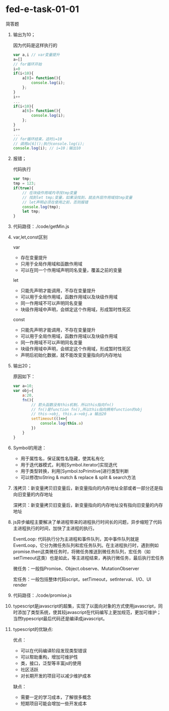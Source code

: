 # fed-e-task-01-01
简答题

1. 输出为10；

    因为代码是这样执行的
    ```javascript
    var a,i // var变量提升
    a=[]
    // for循环开始
    i=0
    if(i<10){
        a[0]= function(){
            console.log(i);
        }; 
    }
    i++
    ...
    if(i<10){
        a[6]= function(){
            console.log(i);
        }; 
    }
    i++
    ...
    // for循环结束，这时i=10
    // 调用a[6]();执行console.log(i);
    console.log(i); // i=10；输出10
    ```

2. 报错；

    代码执行
    ```javascript
    var tmp;
    tmp = 123;
    if(true){
        // 在块级作用域内寻找tmp变量
        // 找到let tmp;变量，如果没找到，就去外层作用域找tmp变量
        // let声明必须在使用之前，否则报错
        console.log(tmp);
        let tmp;
    }
    ```

3. 代码路径：./code/getMin.js

4. var,let,const区别
    
    var
    
    - 存在变量提升
    - 只用于全局作用域和函数作用域
    - 可以在同一个作用域声明同名变量，覆盖之前的变量

    let

    - 只能先声明才能调用，不存在变量提升
    - 可以用于全局作用域，函数作用域以及块级作用域
    - 同一作用域不可以声明同名变量
    - 块级作用域中声明，会绑定这个作用域，形成暂时性死区

    const

    - 只能先声明才能调用，不存在变量提升
    - 可以用于全局作用域，函数作用域以及块级作用域
    - 同一作用域不可以声明同名变量
    - 块级作用域中声明，会绑定这个作用域，形成暂时性死区
    - 声明后初始化数据，就不能改变变量指向的内存地址


5. 输出20；

    原因如下：
    ```javascript
    var a=10;
    var obj={
        a:20,
        fn(){
            // 箭头函数没有this机制，所以this指向fn()
            // fn()是function fn(),所以this指向拥有function的obj
            // this->obj, this.a->obj.a 输出20
            setTimeout(()=>{
                console.log(this.a)
            })
        }
    }
    ```

6. Symbol的用途：

    - 用于属性名，保证属性名隐藏，使其私有化
    - 用于迭代器模式，利用[Symbol.iterator]实现迭代
    - 用于类型转换，利用[Symbol.toPrimitive]进行类型判断
    - 可以修改toString & match & replace & split & search方法

7. 浅拷贝：新变量拷贝旧变量后，新变量指向的内存地址全部或者一部分还是指向旧变量的内存地址

    深拷贝：新变量拷贝旧变量后，新变量指向的内存地址没有指向旧变量的内存地址

8. js异步编程主要解决了单进程带来的进程执行时间长的问题，异步缩短了代码主进程执行的时间，加快了主进程的执行。

    EventLoop: 代码执行分为主进程和事件队列，其中事件队列就是EventLoop，它分为微任务队列和宏任务队列。在主进程执行时，遇到例如promise.then这类微任务时，将微任务推送到微任务队列，宏任务（如setTimeout这类）也是如此，等主进程结束，再执行微任务，最后执行宏任务

    微任务：一般指Promise、Object.observe、MutationObserver

    宏任务：一般包括整体代码script，setTimeout，setInterval、I/O、UI render

9. 代码路径：./code/promise.js

10. typescript是javascript的超集，实现了以面向对象的方式使用javascript，同时添加了类型系统，使其较javascript在代码编写上更加规范，更加可维护；当然typescript最后代码还是编译成javascript。

11. typescript的优缺点:
    
    优点：
    - 可以在代码编译阶段发现类型错误
    - 可以帮助重构，增加可维护性
    - 类，接口，泛型等丰富js的使用
    - 社区活跃
    - 对长期开发的项目可以减少维护成本

    缺点：
    - 需要一定的学习成本，了解很多概念
    - 短期项目可能会增加一些开发成本